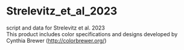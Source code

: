 # Strelevitz_et_al_2023
script and data for Strelevitz et al. 2023  <br>
This product includes color specifications and designs developed by Cynthia Brewer (http://colorbrewer.org/)
